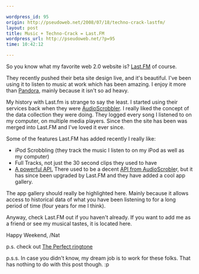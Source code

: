 ```yaml
---

wordpress_id: 95
origin: http://pseudoweb.net/2008/07/18/techno-crack-lastfm/
layout: post
title: Music + Techno-Crack = Last.FM
wordpress_url: http://pseudoweb.net/?p=95
time: 10:42:12

---
```

So you know what my favorite web 2.0 website is? <a title="Last.FM" href="http://last.fm" target="_blank">Last.FM</a> of course.

They recently pushed their beta site design live, and it's beautiful. I've been using it to listen to music at work which has been amazing. I enjoy it more than <a href="http://www.pandora.com/">Pandora</a>, mainly because it isn't so ad heavy.

My history with Last.fm is strange to say the least. I started using their services back when they were <a href="http://www.audioscrobbler.net/">AudioScrobbler</a>. I really liked the concept of the data collection they were doing. They logged every song I listened to on my computer, on multiple media players. Since then the site has been was merged into Last.FM and I've loved it ever since.

Some of the features Last.FM has added recently I really like:
<ul>
	<li>iPod Scrobbling (they track the music I listen to on my iPod as well as my computer)</li>
	<li>Full Tracks, not just the 30 second clips they used to have</li>
	<li><a href="http://build.last.fm/">A powerful API.</a> There used to be a decent <a href="http://www.audioscrobbler.net/data/">API from AudioScroble</a>r, but it has since been upgraded by Last.FM and they have added a cool app gallery.</li>
</ul>
The app gallery should really be highlighted here. Mainly because it allows access to historical data of what you have been listening to for a long period of time (four years for me I think).

Anyway, check Last.FM out if you haven't already. If you want to add me as a friend or see my musical tastes, it is located here.

Happy Weekend,
/Nat

p.s. check out <a href="http://meyerweb.com/eric/thoughts/2008/05/05/the-really-perfect-ringtone/">The Perfect ringtone</a>

p.s.s. In case you didn't know, my dream job is to work for these folks. That has nothing to do with this post though. :p
